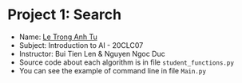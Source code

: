 # Project 1: Search

- Name: [Le Trong Anh Tu](https://www.facebook.com/BM.Doraeiga)
- Subject: Introduction to AI - 20CLC07
- Instructor: Bui Tien Len & Nguyen Ngoc Duc
- Source code about each algorithm is in file `student_functions.py`
- You can see the example of command line in file `Main.py`

